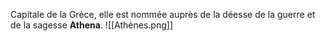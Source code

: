 Capitale de la Grèce, elle est nommée auprès de la déesse de la guerre et de la sagesse **Athena**.
![[Athènes.png]]